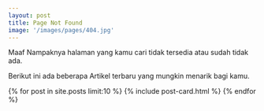 ```yaml
---
layout: post
title: Page Not Found
image: '/images/pages/404.jpg'
---
```


Maaf Nampaknya halaman yang kamu cari tidak tersedia atau sudah tidak ada.

Berikut ini ada beberapa Artikel terbaru yang mungkin menarik bagi kamu.

<div class='o-grid js-grid'>
    {% for post in site.posts limit:10 %}
      {% include post-card.html %}
    {% endfor %}
</div>
